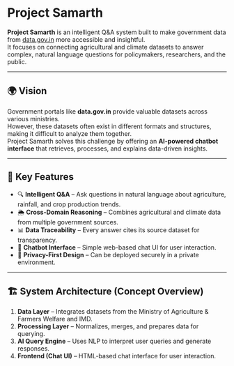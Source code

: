 # Project Samarth

**Project Samarth** is an intelligent Q&A system built to make government data from [data.gov.in](https://data.gov.in/) more accessible and insightful.  
It focuses on connecting agricultural and climate datasets to answer complex, natural language questions for policymakers, researchers, and the public.

---

## 🌍 Vision

Government portals like **data.gov.in** provide valuable datasets across various ministries.  
However, these datasets often exist in different formats and structures, making it difficult to analyze them together.  
Project Samarth solves this challenge by offering an **AI-powered chatbot interface** that retrieves, processes, and explains data-driven insights.

---

## 🧩 Key Features

- 🔍 **Intelligent Q&A** – Ask questions in natural language about agriculture, rainfall, and crop production trends.  
- 🌦️ **Cross-Domain Reasoning** – Combines agricultural and climate data from multiple government sources.  
- 📊 **Data Traceability** – Every answer cites its source dataset for transparency.  
- 💬 **Chatbot Interface** – Simple web-based chat UI for user interaction.  
- 🔐 **Privacy-First Design** – Can be deployed securely in a private environment.

---

## 🏗️ System Architecture (Concept Overview)

1. **Data Layer** – Integrates datasets from the Ministry of Agriculture & Farmers Welfare and IMD.  
2. **Processing Layer** – Normalizes, merges, and prepares data for querying.  
3. **AI Query Engine** – Uses NLP to interpret user queries and generate responses.  
4. **Frontend (Chat UI)** – HTML-based chat interface for user interaction.


